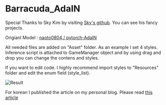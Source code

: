 # Barracuda_AdaIN

Special Thanks to Sky Kim by visiting [Sky's github](https://github.com/skykim). You can see his fancy projects.

Origianl Model : [naoto0804 / pytorch-AdaIN](https://github.com/naoto0804/pytorch-AdaIN)

All needed files are added on "Asset" folder. As an example I set 4 styles. Inference script is attached to GameManager object and by using drag and drop you can change the contens and styles.

If you want to edit code. I highly recommend import styles to "Resources" folder and edit the enum field (style_list).

![Result](https://user-images.githubusercontent.com/85833046/230900196-66232d12-bfe4-4d68-bb41-d90adf8022ae.gif)

For korean I published the article on my personal blog. Please read [this article](https://pnltoen.tistory.com/entry/Unity-Barracuda-%EC%9C%A0%EB%8B%88%ED%8B%B0-%EB%B0%94%EB%9D%BC%EC%BF%A0%EB%8B%A4-%ED%8A%9C%ED%86%A0%EB%A6%AC%EC%96%BC-StyleTransfer-AdaIN)
